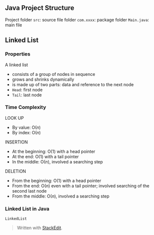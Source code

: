 
## Java Project Structure

Project folder
`src`: source file folder
`com.xxxx`: package folder
`Main.java`: main file


## Linked List

### Properties

A linked list

- consists of a group of nodes in sequence
 - grows and shrinks dynamically
 - is made up of two parts: data and reference to the next node
 - `Head`: first node
 - `Tail`: last node
 
 ### Time Complexity

LOOK UP
- By value: $\text{O}(n)$
- By index: $\text{O}(n)$

INSERTION
- At the beginning: $\text{O}(1)$ with a head pointer
- At the end: $\text{O}(1)$ with a tail pointer
- In the middle: $\text{O}(n)$, involved a searching step

DELETION
- From the beginning: $\text{O}(1)$ with a head pointer
- From the end: $\text{O}(n)$ even with a tail pointer; involved searching of the second last node
- From the middle: $\text{O}(n)$, involved a searching step


### Linked List in Java

`LinkedList`





> Written with [StackEdit](https://stackedit.io/).
<!--stackedit_data:
eyJoaXN0b3J5IjpbLTgxODMwODY3OCwtMjEzNjQ3OTU3MiwtMj
A0OTk3ODI4N119
-->